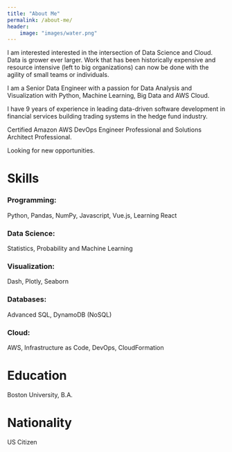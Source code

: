 ```yaml
---
title: "About Me"
permalink: /about-me/
header:
    image: "images/water.png"
---
```

I am interested interested in the intersection of Data Science and Cloud. Data is grower ever larger. Work that has been historically expensive and resource intensive (left to big organizations) can now be done with the agility of small teams or individuals.  

I am a Senior Data Engineer with a passion for Data Analysis and Visualization with Python, Machine Learning, Big Data and AWS Cloud.

I have 9 years of experience in leading data-driven software development in financial services building trading systems in the hedge fund industry. 

Certified Amazon AWS DevOps Engineer Professional and Solutions Architect Professional.

Looking for new opportunities.


# Skills

### Programming: 
Python, Pandas, NumPy, Javascript, Vue.js, Learning React
### Data Science:
 Statistics, Probability and Machine Learning
### Visualization: 
Dash, Plotly, Seaborn
### Databases: 
Advanced SQL, DynamoDB (NoSQL)
### Cloud: 
AWS, Infrastructure as Code, DevOps, CloudFormation


# Education
Boston University, B.A.


# Nationality
US Citizen